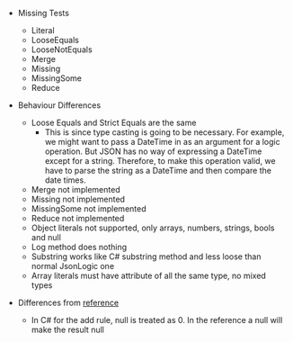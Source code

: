 * Missing Tests
  * Literal
  * LooseEquals
  * LooseNotEquals
  * Merge
  * Missing
  * MissingSome
  * Reduce
* Behaviour Differences
  * Loose Equals and Strict Equals are the same
    * This is since type casting is going to be necessary. For example, we might want to pass a DateTime in as an
      argument for a logic operation. But JSON has no way of expressing a DateTime except for a string. Therefore, to
      make this operation valid, we have to parse the string as a DateTime and then compare the date times.
  * Merge not implemented
  * Missing not implemented
  * MissingSome not implemented
  * Reduce not implemented
  * Object literals not supported, only arrays, numbers, strings, bools and null
  * Log method does nothing
  * Substring works like C# substring method and less loose than normal JsonLogic one
  * Array literals must have attribute of all the same type, no mixed types

* Differences from [reference](https://jsonlogic.com/operations.html)
  * In C# for the add rule, null is treated as 0. In the reference a null will make the result null